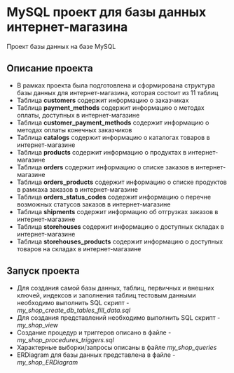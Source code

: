 # MySQL проект для базы данных интернет-магазина
Проект базы данных на базе MySQL

## Описание проекта
 - В рамках проекта была подготовлена и сформирована структура базы данных для интернет-магазина, которая состоит из 11 таблиц
 - Таблица **customers** содержит информацию о заказчиках
 - Таблица **payment_methods** содержит информацию о методах оплаты, доступных в интернет-магазине
 - Таблица **customer_payment_methods** содержит информацию о методах оплаты конечных заказчиков
 - Таблица **catalogs** содержит информацию о каталогах товаров в интернет-магазине
 - Таблица **products** содержит информацию о продуктах в интернет-магазине
 - Таблица **orders** содержит информацию о списке заказов в интернет-магазине
 - Таблица **orders_products** содержит информацию о списке продуктов в рамкаха заказов в интернет-магазине
 - Таблица **orders_status_codes** содержит информацию о перечне возможных статусов заказов в интернет-магазине
 - Таблица **shipments** содержит информацию об отгрузках заказов в интернет-магазине
 - Таблица **storehouses** содержит информацию о доступных складах в интернет-магазине
 - Таблица **storehouses_products** содержит информацию о доступных товаров на складах в интернет-магазине

 ## Запуск проекта
 - Для создания самой базы данных, таблиц, первичных и внешних ключей, индексов и заполнения таблиц тестовым данными необходимо выполнить SQL скрипт - *my_shop_create_db_tables_fill_data.sql*
 - Для создания представлений необходимо выполнить SQL скрипт - *my_shop_view*
 - Создание процедур и триггеров описано в файле - *my_shop_procedures_triggers.sql*
 - Характерные выборки/запросы описаны в файле *my_shop_queries*
 - ERDiagram для базы данных представлена в файле - *my_shop_ERDiagram*

